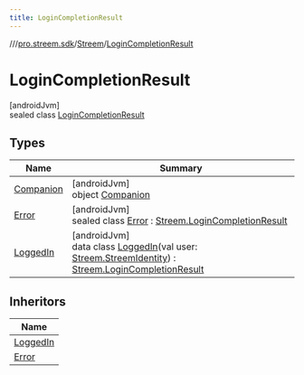 ```yaml
---
title: LoginCompletionResult
---
```

//[<root>](../../../../index.html)/[pro.streem.sdk](../../index.html)/[Streem](../index.html)/[LoginCompletionResult](index.html)



# LoginCompletionResult



[androidJvm]\
sealed class [LoginCompletionResult](index.html)



## Types


| Name | Summary |
|---|---|
| [Companion](-companion/index.html) | [androidJvm]<br>object [Companion](-companion/index.html) |
| [Error](-error/index.html) | [androidJvm]<br>sealed class [Error](-error/index.html) : [Streem.LoginCompletionResult](index.html) |
| [LoggedIn](-logged-in/index.html) | [androidJvm]<br>data class [LoggedIn](-logged-in/index.html)(val user: [Streem.StreemIdentity](../-streem-identity/index.html)) : [Streem.LoginCompletionResult](index.html) |


## Inheritors


| Name |
|---|
| [LoggedIn](-logged-in/index.html) |
| [Error](-error/index.html) |

